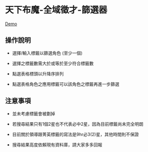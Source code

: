 # 天下布魔-全域徵才-篩選器

[Demo](https://purindaisuki.github.io/TenkafuMaRecruitFilter/)

## 操作說明

* 選擇/輸入標籤以篩選角色 (至少一個)

* 選擇之標籤數需大於或等於至少符合標籤數

* 點選表格標頭以升降序排列

* 點選表格角色之應用標籤可以該角色之標籤再進一步篩選

## 注意事項

* 並未考慮標籤會被劃掉

* 若搜尋結果只有1個2星也不代表必中2星，因為目前標籤尚未完全明朗

* 目前關於領導跟菁英標籤的寫法是9hr必3(2)星，其他時間則不保證

* 搜尋結果高度依賴現有資料庫，請大家多多回報